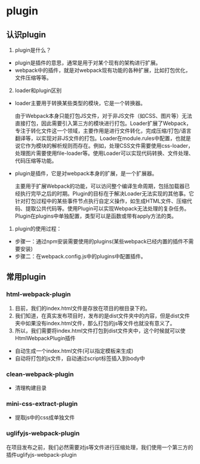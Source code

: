 # plugin 

## 认识plugin

1. plugin是什么？

- plugin是插件的意思，通常是用于对某个现有的架构进行扩展。
- webpack中的插件，就是对webpack现有功能的各种扩展，比如打包优化，文件压缩等等。
  
2. loader和plugin区别

- loader主要用于转换某些类型的模块，它是一个转换器。
  
  由于Webpack本身只能打包JS文件，对于非JS文件（如CSS、图片等）无法直接打包，因此需要引入第三方的模块进行打包。Loader扩展了Webpack，专注于转化文件这一个领域，主要作用是进行文件转化，完成压缩/打包/语言翻译等，以实现对非JS文件的打包。Loader在module.rules中配置，也就是说它作为模块的解析规则而存在。例如，处理CSS文件需要使用css-loader，处理图片需要使用file-loader等。使用Loader可以实现代码转换、文件处理、代码压缩等功能。

- plugin是插件，它是对webpack本身的扩展，是一个扩展器。
  
  主要用于扩展Webpack的功能，可以访问整个编译生命周期，包括加载器已经执行完毕之后的时期。Plugin的目标在于解决Loader无法实现的其他事。它针对打包过程中的某些事件节点执行自定义操作，如生成HTML文件、压缩代码、提取公共代码等。使用Plugin可以实现Webpack无法处理的复杂任务。Plugin在plugins中单独配置，类型可以是函数或带有apply方法的类。

1. plugin的使用过程：

- 步骤一：通过npm安装需要使用的plugins(某些webpack已经内置的插件不需要安装)
- 步骤二：在webpack.config.js中的plugins中配置插件。

## 常用plugin

### html-webpack-plugin

1. 目前，我们的index.html文件是存放在项目的根目录下的。
2. 我们知道，在真实发布项目时，发布的是dist文件夹中的内容，但是dist文件夹中如果没有index.html文件，那么打包的js等文件也就没有意义了。
3. 所以，我们需要将index.html文件打包到dist文件夹中，这个时候就可以使HtmlWebpackPlugin插件


- 自动生成一个index.html文件(可以指定模板来生成)
- 自动将打包的js文件，自动通过script标签插入到body中

### clean-webpack-plugin

- 清理构建目录

### mini-css-extract-plugin

- 提取js中的css成单独文件

### uglifyjs-webpack-plugin

在项目发布之前，我们必然需要对js等文件进行压缩处理，我们使用一个第三方的插件uglifyjs-webpack-plugin